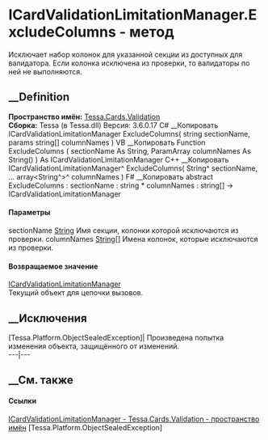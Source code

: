 # ICardValidationLimitationManager.ExcludeColumns - метод
Исключает набор колонок для указанной секции из доступных для валидатора. Если
колонка исключена из проверки, то валидаторы по ней не выполняются.
## __Definition
 **Пространство имён:** [Tessa.Cards.Validation](N_Tessa_Cards_Validation.htm)  
 **Сборка:** Tessa (в Tessa.dll) Версия: 3.6.0.17
C# __Копировать
     ICardValidationLimitationManager ExcludeColumns(
    	string sectionName,
    	params string[] columnNames
    )
VB __Копировать
     Function ExcludeColumns ( 
    	sectionName As String,
    	ParamArray columnNames As String()
    ) As ICardValidationLimitationManager
C++ __Копировать
    ICardValidationLimitationManager^ ExcludeColumns(
    	String^ sectionName, 
    	... array<String^>^ columnNames
    )
F# __Копировать
     abstract ExcludeColumns : 
            sectionName : string * 
            columnNames : string[] -> ICardValidationLimitationManager 
#### Параметры
sectionName [String](https://learn.microsoft.com/dotnet/api/system.string)
    Имя секции, колонки которой исключаются из проверки.
columnNames [String](https://learn.microsoft.com/dotnet/api/system.string)[]
    Имена колонок, которые исключаются из проверки.
#### Возвращаемое значение
[ICardValidationLimitationManager](T_Tessa_Cards_Validation_ICardValidationLimitationManager.htm)  
Текущий объект для цепочки вызовов.
##  __Исключения
[Tessa.Platform.ObjectSealedException]| Произведена попытка изменения объекта,
защищённого от изменений.  
---|---  
##  __См. также
#### Ссылки
[ICardValidationLimitationManager -
](T_Tessa_Cards_Validation_ICardValidationLimitationManager.htm)
[Tessa.Cards.Validation - пространство имён](N_Tessa_Cards_Validation.htm)
[Tessa.Platform.ObjectSealedException]
